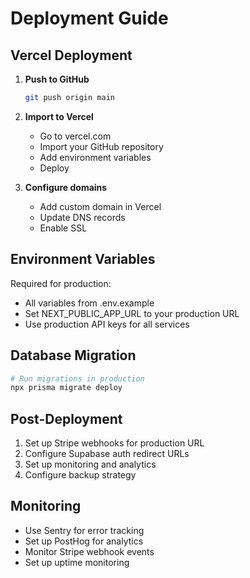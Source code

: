 # Deployment Guide

## Vercel Deployment

1. **Push to GitHub**
   ```bash
   git push origin main
   ```

2. **Import to Vercel**
   - Go to vercel.com
   - Import your GitHub repository
   - Add environment variables
   - Deploy

3. **Configure domains**
   - Add custom domain in Vercel
   - Update DNS records
   - Enable SSL

## Environment Variables

Required for production:
- All variables from .env.example
- Set NEXT_PUBLIC_APP_URL to your production URL
- Use production API keys for all services

## Database Migration

```bash
# Run migrations in production
npx prisma migrate deploy
```

## Post-Deployment

1. Set up Stripe webhooks for production URL
2. Configure Supabase auth redirect URLs
3. Set up monitoring and analytics
4. Configure backup strategy

## Monitoring

- Use Sentry for error tracking
- Set up PostHog for analytics
- Monitor Stripe webhook events
- Set up uptime monitoring
